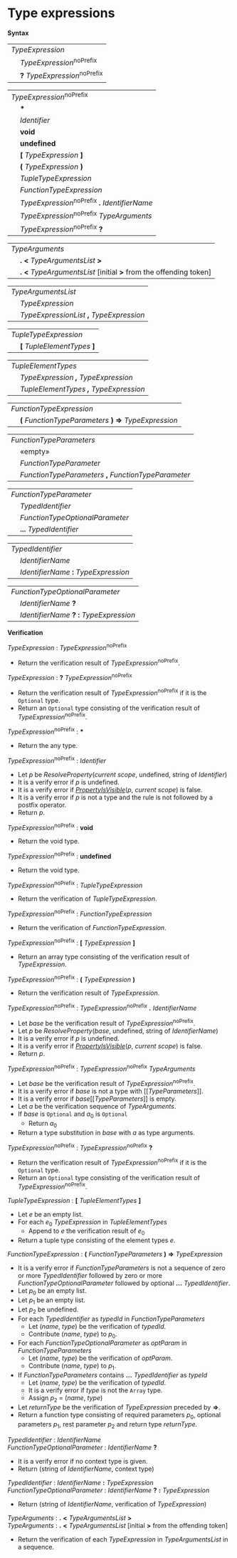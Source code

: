 # Type expressions

**Syntax**

<table>
    <tr>
        <td colspan="2"><i>TypeExpression</i></td>
    </tr>
    <tr>
        <td>&nbsp;</td><td><i>TypeExpression</i><sup>noPrefix</sup></td>
    </tr>
    <tr>
        <td>&nbsp;</td><td><b>?</b> <i>TypeExpression</i><sup>noPrefix</sup></td>
    </tr>
</table>

<table>
    <tr>
        <td colspan="2"><i>TypeExpression</i><sup>noPrefix</sup></td>
    </tr>
    <tr>
        <td>&nbsp;</td><td><b>*</b></td>
    </tr>
    <tr>
        <td>&nbsp;</td><td><i>Identifier</i></td>
    </tr>
    <tr>
        <td>&nbsp;</td><td><b>void</b></td>
    </tr>
    <tr>
        <td>&nbsp;</td><td><b>undefined</b></td>
    </tr>
    <tr>
        <td>&nbsp;</td><td><b>&#x5B;</b> <i>TypeExpression</i> <b>&#x5D;</b></td>
    </tr>
    <tr>
        <td>&nbsp;</td><td><b>&#x28;</b> <i>TypeExpression</i> <b>&#x29;</b></td>
    </tr>
    <tr>
        <td>&nbsp;</td><td><i>TupleTypeExpression</i></td>
    </tr>
    <tr>
        <td>&nbsp;</td><td><i>FunctionTypeExpression</i></td>
    </tr>
    <tr>
        <td>&nbsp;</td><td><i>TypeExpression</i><sup>noPrefix</sup> <b>.</b> <i>IdentifierName</i></td>
    </tr>
    <tr>
        <td>&nbsp;</td><td><i>TypeExpression</i><sup>noPrefix</sup> <i>TypeArguments</i></td>
    </tr>
    <tr>
        <td>&nbsp;</td><td><i>TypeExpression</i><sup>noPrefix</sup> <b>?</b></td>
    </tr>
</table>

<table>
    <tr>
        <td colspan="2"><i>TypeArguments</i></td>
    </tr>
    <tr>
        <td>&nbsp;</td><td><b>.</b> <b>&lt;</b> <i>TypeArgumentsList</i> <b>&gt;</b></td>
    </tr>
    <tr>
        <td>&nbsp;</td><td><b>.</b> <b>&lt;</b> <i>TypeArgumentsList</i> [initial <b>&gt;</b> from the offending token]</td>
    </tr>
</table>

<table>
    <tr>
        <td colspan="2"><i>TypeArgumentsList</i></td>
    </tr>
    <tr>
        <td>&nbsp;</td><td><i>TypeExpression</i></td>
    </tr>
    <tr>
        <td>&nbsp;</td><td><i>TypeExpressionList</i> <b>,</b> <i>TypeExpression</i></td>
    </tr>
</table>

<table>
    <tr>
        <td colspan="2"><i>TupleTypeExpression</i></td>
    </tr>
    <tr>
        <td>&nbsp;</td><td><b>&#x5B;</b> <i>TupleElementTypes</i> <b>&#x5D;</b></td>
    </tr>
</table>

<table>
    <tr>
        <td colspan="2"><i>TupleElementTypes</i></td>
    </tr>
    <tr>
        <td>&nbsp;</td><td><i><i>TypeExpression</i> <b>,</b> <i>TypeExpression</i></i></td>
    </tr>
    <tr>
        <td>&nbsp;</td><td><i><i>TupleElementTypes</i> <b>,</b> <i>TypeExpression</i></i></td>
    </tr>
</table>

<table>
    <tr>
        <td colspan="2"><i>FunctionTypeExpression</i></td>
    </tr>
    <tr>
        <td>&nbsp;</td><td><b>(</b> <i>FunctionTypeParameters</i> <b>)</b> <b>=></b> <i>TypeExpression</i></td>
    </tr>
</table>

<table>
    <tr>
        <td colspan="2"><i>FunctionTypeParameters</i></td>
    </tr>
    <tr>
        <td>&nbsp;</td><td>«empty»</td>
    </tr>
    <tr>
        <td>&nbsp;</td><td><i>FunctionTypeParameter</i></td>
    </tr>
    <tr>
        <td>&nbsp;</td><td><i>FunctionTypeParameters</i> <b>,</b> <i>FunctionTypeParameter</i></td>
    </tr>
</table>

<table>
    <tr>
        <td colspan="2"><i>FunctionTypeParameter</i></td>
    </tr>
    <tr>
        <td>&nbsp;</td><td><i>TypedIdentifier</i></td>
    </tr>
    <tr>
        <td>&nbsp;</td><td><i>FunctionTypeOptionalParameter</i></td>
    </tr>
    <tr>
        <td>&nbsp;</td><td><b>...</b> <i>TypedIdentifier</i></td>
    </tr>
</table>

<table>
    <tr>
        <td colspan="2"><i>TypedIdentifier</i></td>
    </tr>
    <tr>
        <td>&nbsp;</td><td><i>IdentifierName</i></td>
    </tr>
    <tr>
        <td>&nbsp;</td><td><i>IdentifierName</i> <b>:</b> <i>TypeExpression</i></td>
    </tr>
</table>

<table>
    <tr>
        <td colspan="2"><i>FunctionTypeOptionalParameter</i></td>
    </tr>
    <tr>
        <td>&nbsp;</td><td><i>IdentifierName</i> <b>?</b></td>
    </tr>
    <tr>
        <td>&nbsp;</td><td><i>IdentifierName</i> <b>?</b> <b>:</b> <i>TypeExpression</i></td>
    </tr>
</table>

**Verification**

<i>TypeExpression</i> : <i>TypeExpression</i><sup>noPrefix</sup>

* Return the verification result of <i>TypeExpression</i><sup>noPrefix</sup>.

<i>TypeExpression</i> : <b>?</b> <i>TypeExpression</i><sup>noPrefix</sup>

* Return the verification result of <i>TypeExpression</i><sup>noPrefix</sup> if it is the `Optional` type.
* Return an `Optional` type consisting of the verification result of <i>TypeExpression</i><sup>noPrefix</sup>.

<i>TypeExpression</i><sup>noPrefix</sup> : <b>*</b>

* Return the any type.

<i>TypeExpression</i><sup>noPrefix</sup> : <i>Identifier</i>

* Let *p* be *ResolveProperty*(*current scope*, undefined, string of <i>Identifier</i>)
* It is a verify error if *p* is undefined.
* It is a verify error if [*PropertyIsVisible*](*p*, *current scope*) is false.
* It is a verify error if *p* is not a type and the rule is not followed by a postfix operator.
* Return *p*.

<i>TypeExpression</i><sup>noPrefix</sup> : <b>void</b>

* Return the void type.

<i>TypeExpression</i><sup>noPrefix</sup> : <b>undefined</b>

* Return the void type.

<i>TypeExpression</i><sup>noPrefix</sup> : <i>TupleTypeExpression</i>

* Return the verification of <i>TupleTypeExpression</i>.

<i>TypeExpression</i><sup>noPrefix</sup> : <i>FunctionTypeExpression</i>

* Return the verification of <i>FunctionTypeExpression</i>.

<i>TypeExpression</i><sup>noPrefix</sup> : <b>&#x5B;</b> <i>TypeExpression</i> <b>&#x5D;</b>

* Return an array type consisting of the verification result of <i>TypeExpression</i>.

<i>TypeExpression</i><sup>noPrefix</sup> : <b>&#x28;</b> <i>TypeExpression</i> <b>&#x29;</b>

* Return the verification result of <i>TypeExpression</i>.

<i>TypeExpression</i><sup>noPrefix</sup> : <i>TypeExpression</i><sup>noPrefix</sup> <b>.</b> <i>IdentifierName</i>

* Let *base* be the verification result of <i>TypeExpression</i><sup>noPrefix</sup>.
* Let *p* be *ResolveProperty*(*base*, undefined, string of <i>IdentifierName</i>)
* It is a verify error if *p* is undefined.
* It is a verify error if [*PropertyIsVisible*](*p*, *current scope*) is false.
* Return *p*.

<i>TypeExpression</i><sup>noPrefix</sup> : <i>TypeExpression</i><sup>noPrefix</sup> <i>TypeArguments</i>

* Let *base* be the verification result of <i>TypeExpression</i><sup>noPrefix</sup>.
* It is a verify error if *base* is not a type with \[\[*TypeParameters*\]\].
* It is a verify error if *base*\[\[*TypeParameters*\]\] is empty.
* Let *a* be the verification sequence of <i>TypeArguments</i>.
* If *base* is `Optional` and *a*<sub>0</sub> is `Optional`
  * Return *a*<sub>0</sub>
* Return a type substitution in *base* with *a* as type arguments.

<i>TypeExpression</i><sup>noPrefix</sup> : <i>TypeExpression</i><sup>noPrefix</sup> <b>?</b>

* Return the verification result of <i>TypeExpression</i><sup>noPrefix</sup> if it is the `Optional` type.
* Return an `Optional` type consisting of the verification result of <i>TypeExpression</i><sup>noPrefix</sup>.

<i>TupleTypeExpression</i> : <b>&#x5B;</b> <i>TupleElementTypes</i> <b>&#x5D;</b>

* Let *e* be an empty list.
* For each *e*<sub>0</sub> <i>TypeExpression</i> in <i>TupleElementTypes</i>
  * Append to *e* the verification result of *e*<sub>0</sub>
* Return a tuple type consisting of the element types *e*.

<i>FunctionTypeExpression</i> : <b>(</b> <i>FunctionTypeParameters</i> <b>)</b> <b>=></b> <i>TypeExpression</i>

* It is a verify error if <i>FunctionTypeParameters</i> is not a sequence of zero or more <i>TypedIdentifier</i> followed by zero or more <i>FunctionTypeOptionalParameter</i> followed by optional <b>...</b> <i>TypedIdentifier</i>.
* Let *p*<sub>0</sub> be an empty list.
* Let *p*<sub>1</sub> be an empty list.
* Let *p*<sub>2</sub> be undefined.
* For each <i>TypedIdentifier</i> as *typedId* in <i>FunctionTypeParameters</i>
  * Let (*name*, *type*) be the verification of *typedId*.
  * Contribute (*name*, *type*) to *p*<sub>0</sub>.
* For each <i>FunctionTypeOptionalParameter</i> as *optParam* in <i>FunctionTypeParameters</i>
  * Let (*name*, *type*) be the verification of *optParam*.
  * Contribute (*name*, *type*) to *p*<sub>1</sub>.
* If <i>FunctionTypeParameters</i> contains <b>...</b> <i>TypedIdentifier</i> as *typeId*
  * Let (*name*, *type*) be the verification of *typedId*.
  * It is a verify error if *type* is not the `Array` type.
  * Assign *p*<sub>2</sub> = (*name*, *type*)
* Let *returnType* be the verification of <i>TypeExpression</i> preceded by <b>=></b>.
* Return a function type consisting of required parameters *p*<sub>0</sub>, optional parameters *p*<sub>1</sub>, rest parameter *p*<sub>2</sub> and return type *returnType*.

<i>TypedIdentifier</i> : <i>IdentifierName</i><br>
<i>FunctionTypeOptionalParameter</i> : <i>IdentifierName</i> <b>?</b>

* It is a verify error if no context type is given.
* Return (string of <i>IdentifierName</i>, context type)

<i>TypedIdentifier</i> : <i>IdentifierName</i> <b>:</b> <i>TypeExpression</i><br>
<i>FunctionTypeOptionalParameter</i> : <i>IdentifierName</i> <b>?</b> <b>:</b> <i>TypeExpression</i>

* Return (string of <i>IdentifierName</i>, verification of <i>TypeExpression</i>)

<i>TypeArguments</i> : <b>.</b> <b>&lt;</b> <i>TypeArgumentsList</i> <b>&gt;</b><br>
<i>TypeArguments</i> : <b>.</b> <b>&lt;</b> <i>TypeArgumentsList</i> \[initial <b>&gt;</b> from the offending token\]

* Return the verification of each <i>TypeExpression</i> in <i>TypeArgumentsList</i> in a sequence.

[*PropertyIsVisible*]: visibility.md#propertyisvisible